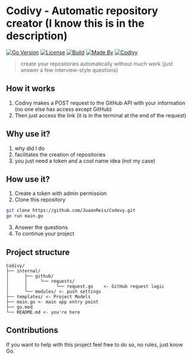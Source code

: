 # Codivy - Automatic repository creator (I know this is in the description)

[![Go Version](https://img.shields.io/badge/Go-1.21-blue.svg)](https://golang.org/)
[![License](https://img.shields.io/github/license/JuaanReis/Codivy)](https://github.com/JuaanReis/Codivy/blob/main/LICENSE)
[![Build](https://img.shields.io/badge/build-passing-brightgreen)]()
[![Made By](https://img.shields.io/badge/made%20by-juan%20reis-black)](https://github.com/JuaanReis)
[![Codivy](https://img.shields.io/badge/project-codivy-critical)]()

> create your repositories automatically without much work (just answer a few interview-style questions)

## How it works
1. Codivy makes a POST request to the GitHub API with your information (no one else has access except GitHub)
2. Then just access the link (it is in the terminal at the end of the request)

## Why use it?
1. why did I do
2. facilitates the creation of repositories
3. you just need a token and a cool name idea (not my case)

## How use it?
1. Create a token with admin permission
2. Clone this repository
```bash
git clone https://github.com/JuaanReis/Codevy.git
go run main.go
```
3. Answer the questions
4. To continue your project

## Project structure
```
Codivy/       
├── internal/
│      ├── github/
│      │     └── requests/
│      │           └── request.go    <- GitHub request logic
│      └── modules/ <- push settings
├── templates/ <- Project Models
├── main.go <- main app entry point
├── go.mod 
└── README.md <- you're here
```

## Contributions
If you want to help with this project feel free to do so, no rules, just know Go.
